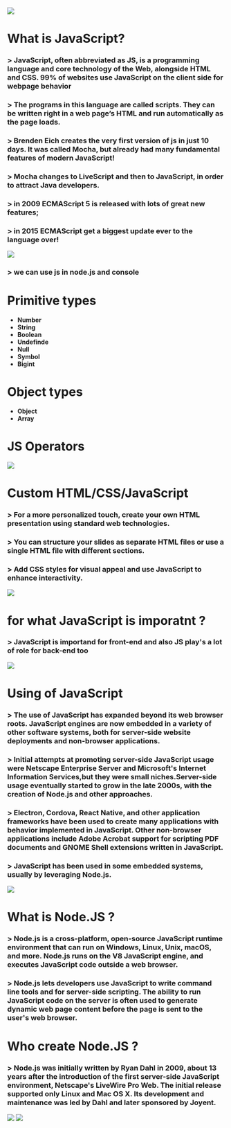 # ![](./i%20(1).webp)
# What is JavaScript?
### > JavaScript, often abbreviated as JS, is a programming language and core technology of the Web, alongside HTML and CSS. 99% of websites use JavaScript on the client side for webpage behavior
### > The programs in this language are called scripts. They can be written right in a web page’s HTML and run automatically as the page loads.
### > Brenden Eich creates the very first version of js in just 10 days. It was called Mocha, but already had many fundamental features of modern JavaScript!
### > Mocha changes to LiveScript and then to JavaScript, in order to attract Java developers.
### > in 2009 ECMAScript 5 is released with lots of great new features;
### > in 2015 ECMAScript get a biggest update ever to the language over!
![](https://media.geeksforgeeks.org/wp-content/cdn-uploads/20230302180217/JavaScript-Versions.png)
### > we can use js in node.js and console
# Primitive types               
+ ****Number****
+ ****String****
+ ****Boolean****
+ ****Undefinde****
+ ****Null****
+ ****Symbol****
+ ****Bigint****
# Object types
+ ****Object****
+ ****Array****
# JS Operators
![](https://cdn.hashnode.com/res/hashnode/image/upload/v1609909393567/WSF4GApTZ.png?auto=compress,format&format=webp)
# Custom HTML/CSS/JavaScript
### > For a more personalized touch, create your own HTML presentation using standard web technologies.
### > You can structure your slides as separate HTML files or use a single HTML file with different sections.
### > Add CSS styles for visual appeal and use JavaScript to enhance interactivity.
![](./og_og_1585468572266115486.jpg)
# for what JavaScript is imporatnt ?
### > JavaScript is importand for front-end and also JS play's a lot of role for back-end too
![](./maxresdefault.jpg)
# Using of JavaScript
### > The use of JavaScript has expanded beyond its web browser roots. JavaScript engines are now embedded in a variety of other software systems, both for server-side website deployments and non-browser applications.
### > Initial attempts at promoting server-side JavaScript usage were Netscape Enterprise Server and Microsoft's Internet Information Services,but they were small niches.Server-side usage eventually started to grow in the late 2000s, with the creation of Node.js and other approaches.
### > Electron, Cordova, React Native, and other application frameworks have been used to create many applications with behavior implemented in JavaScript. Other non-browser applications include Adobe Acrobat support for scripting PDF documents and GNOME Shell extensions written in JavaScript.
### > JavaScript has been used in some embedded systems, usually by leveraging Node.js.
![](./i.webp)
# What is Node.JS ?
### > Node.js is a cross-platform, open-source JavaScript runtime environment that can run on Windows, Linux, Unix, macOS, and more. Node.js runs on the V8 JavaScript engine, and executes JavaScript code outside a web browser.
### > Node.js lets developers use JavaScript to write command line tools and for server-side scripting. The ability to run JavaScript code on the server is often used to generate dynamic web page content before the page is sent to the user's web browser.
# Who create Node.JS ?
### > Node.js was initially written by Ryan Dahl in 2009, about 13 years after the introduction of the first server-side JavaScript environment, Netscape's LiveWire Pro Web. The initial release supported only Linux and Mac OS X. Its development and maintenance was led by Dahl and later sponsored by Joyent.
![](./i%20(2).webp)
![](./i%20(5).webp)

